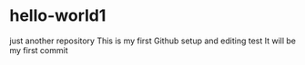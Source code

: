 # hello-world1
just another repository
This is my first Github setup and editing test
It will be my first commit 
